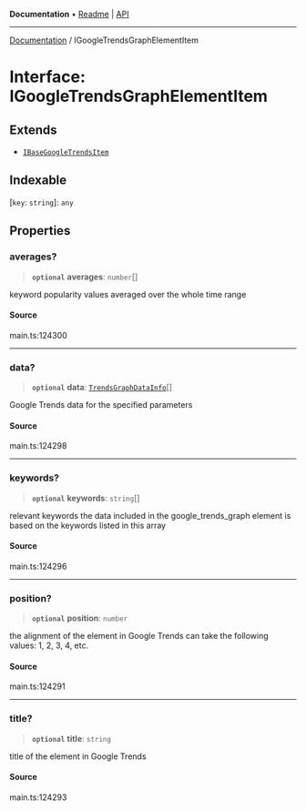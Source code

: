 **Documentation** • [Readme](../README.md) \| [API](../globals.md)

***

[Documentation](../README.md) / IGoogleTrendsGraphElementItem

# Interface: IGoogleTrendsGraphElementItem

## Extends

- [`IBaseGoogleTrendsItem`](IBaseGoogleTrendsItem.md)

## Indexable

 \[`key`: `string`\]: `any`

## Properties

### averages?

> **`optional`** **averages**: `number`[]

keyword popularity values averaged over the whole time range

#### Source

main.ts:124300

***

### data?

> **`optional`** **data**: [`TrendsGraphDataInfo`](../classes/TrendsGraphDataInfo.md)[]

Google Trends data for the specified parameters

#### Source

main.ts:124298

***

### keywords?

> **`optional`** **keywords**: `string`[]

relevant keywords
the data included in the google_trends_graph element is based on the keywords listed in this array

#### Source

main.ts:124296

***

### position?

> **`optional`** **position**: `number`

the alignment of the element in Google Trends
can take the following values: 1, 2, 3, 4, etc.

#### Source

main.ts:124291

***

### title?

> **`optional`** **title**: `string`

title of the element in Google Trends

#### Source

main.ts:124293
